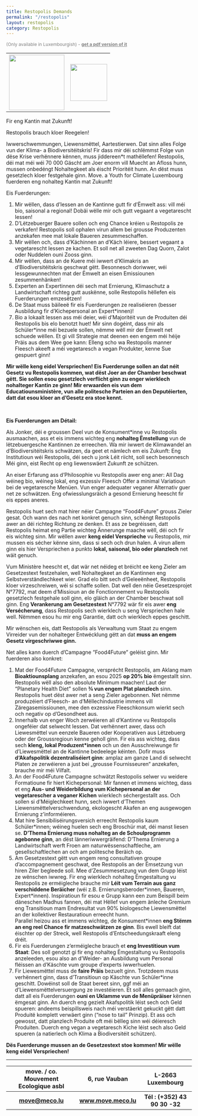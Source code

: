 ```yaml
---
title: Restopolis Demands
permalink: "/restopolis"
layout: restopolis
category: Restopolis
---
```



<p style="color:gray;font-size:12px;">(Only available in Luxembourgish)  -  <a href="{{ site.baseurl }}/assets/restopolis-move.pdf" style="color:gray;font-size:12px; font-weight:bold;">get a pdf version of it</a></p>

<table>
<tr>
 <th><img src="{{ site.baseurl }}/assets/Move_Logo.png" style="width:150px;"></th>
 <th><img src="{{ site.baseurl }}/assets/YfCL_Logo-round.png" style="width:100px;"></th>
</tr>
</table>

<p class="title">Fir eng Kantin mat Zukunft!</p>

<p class="title2">Restopolis brauch kloer Reegelen!</p>

<p class="par">Iwwerschwemmungen, Liewensmëttel, Aartestierwen. Dat sinn alles Folge vun der Klima- a Biodiversitéitskris! Fir dass mir déi schlëmmst Folge vun dëse Krise verhënnere kënnen, muss jiddereen*t mathëllefen! Restopolis, déi mat méi wéi 70 000 Gäscht am Joer enorm vill Muecht an Afloss hunn, mussen onbedéngt Nohaltegkeet als éischt Prioritéit hunn. An dëst muss gesetzlech kloer festgehale ginn. Move. a Youth for Climate Luxembourg fuerderen eng nohalteg Kantin mat Zukunft!</p>

<p class="listt">Eis Fuerderungen: </p>

<ol>
<li class="lis">Mir wëllen, dass d’Iessen an de Kantinne gutt fir d’Ëmwelt ass: vill méi bio, saisonal a regional! Dobäi wëlle mir och gutt vegaant a vegetarescht Iessen!</li>
<li class="lis">D’Lëtzebuerger Bauere sollen och eng Chance kréien u Restopolis ze verkafen! Restopolis soll ophalen virun allem bei grousse Produzenten anzekafen mee mat lokale Baueren zesummeschaffen.</li>
<li class="lis">Mir wëllen och, dass d’Kächinnen an d’Käch léiere, bessert vegaant a vegetarescht Iessen ze kachen. Et soll net all zweeten Dag Quorn, Zalot oder Nuddelen ouni Zooss ginn.</li>
<li class="lis">Mir wëllen, dass an de Kuere méi iwwert d’Klimakris an d’Biodiversitéitskris geschwat gëtt. Besonnesch doriwwer, wéi Iessgewunnechten mat der Ëmwelt an eisen Emissiounen zesummenhänken!</li>
<li class="lis">Experten an Expertinnen déi sech mat Ernierung, Klimaschutz a Landwirtschaft richteg gutt auskënne, solle Restopolis hëllefen eis Fuerderungen emzesëtzen!</li>
<li class="lis">De Staat muss bäileeë fir eis Fuerderungen ze realiséieren (besser Ausbildung fir d’Kichepersonal an Expert*innen)!</li>
<li class="lis">Bio a lokaalt Iessen ass méi deier, wéi d’Majoritéit vun de Produiten déi Restopolis bis elo benotzt huet! Mir sinn dogéint, dass mir als Schüler*inne méi bezuele sollen, nëmme wëll mir der Ëmwelt net schuede wëllen. Et gi vill Strategie mat deenen een engem méi héije Präis aus dem Wee goe kann: Elleng scho wa Restopolis manner Fleesch akeeft a méi vegetaresch a vegan Produkter, kenne Sue gespuert ginn!</li>
</ol>


<p class="gree" style="font-weight:bold;">Mir wëlle keng eidel Verspriechen! Eis Fuerderunge sollen an dat néit Gesetz vu Restopolis kommen, wat dëst Joer an der Chamber beschwat gëtt. Sie sollen esou gesetzlech verflicht ginn zu enger wierklech nohalteger Kantin ze ginn! Mir erwaarden eis vun dem 
Educatiounsministère, vun alle politesche Parteien an den Deputéierten, datt dat esou kloer an d’Gesetz era stoe kennt.</p>

<br>
<p class="gree" style="font-weight:bold;">Eis Fuerderungen am Détail:</p>
 
<p class="par">Als Jonker, déi e groussen Deel vun de Konsument*inne vu Restopolis ausmaachen, ass et eis immens wichteg eng <b class="gree">nohalteg Ëmstellung</b> vun de lëtzebuergesche Kantinnen ze erreechen. Wa mir iwwert de Klimawandel an d’Biodiversitéitskris schwätzen, da geet et nämlech em eis Zukunft: Eng Institutioun wéi Restopolis, déi sech u jonk Léit riicht, soll sech besonnesch Méi ginn, eist Recht op eng liewenswäert Zukunft ze schützen.</p>

<p class="par">An eiser Erfarung ass d’Philosophie vu Restopolis awer eng aner: All Dag wéineg bio, wéineg lokal, eng exzessiv Fleesch Offer a minimal Variatioun bei de vegetaresche Menüen. Vun enger adequater veganer Alternativ guer net ze schwätzen. Eng ofwiesslungsräich a gesond Ernierung heescht fir eis eppes aneres.</p>

<p class="par">Restopolis huet sech mat hirer néier Campagne “Food4Future” grouss Zieler gesat. Och wann des nach net konkret genuch sinn, schéngt Restopolis awer an déi richteg Richtung ze denken. Et ass ze begréissen, datt Restopolis heimat eng Partie wichteg Ännerunge maache wëll, déi och fir eis wichteg sinn.  Mir wëllen awer <b class="gree">keng eidel Versprieche</b> vu Restopolis, mir mussen eis sécher kënne sinn, dass si sech och drun halen. A virun allem ginn eis hier Verspriechen a punkto <b class="gree">lokal, saisonal, bio oder planzlech</b> net wäit genuch.</p>

<p class="par">Vum Ministère heescht et, dat wär net néideg et bréicht ee keng Zieler am Gesetzestext festzehalen, well Nohaltegkeet an de Kantinnen eng Selbstverständlechkeet wier. Grad elo bitt sech d’Geleeënheet, Restopolis kloer virzeschreiwen, wéi si schaffe sollen. Dat well den néie Gesetzesprojet N°7792, mat deem d’Missioun an de Fonctionnement vu Restopolis gesetzlech festgehale soll ginn, elo gläich an der Chamber beschwat soll ginn. Eng <b class="gree">Verankerung am Gesetzestext</b> N°7792 wär fir eis awer <b class="gree">eng Versécherung</b>, dass Restopolis sech wierklech u seng Verspriechen hale well. Nëmmen esou hu mir eng Garantie, datt och wierklech eppes geschitt.</p>

<p class="par">Mir wënschen eis, datt Restopolis als Verwaltung vum Staat zu engem Virreider vun der nohalteger Entwécklung gëtt an dat <b class="gree">muss an engem Gesetz virgeschriwwe ginn.</b></p>

<p class="par"> Net alles kann duerch d’Campagne ”Food4Future” geléist ginn. Mir fuerderen also konkret:</p>


<ol>
<li class="lis">Mat der Food4Future Campagne, versprécht Restopolis, am Aklang mam <b class="gree">Bioaktiounsplang</b> anzekafen, an esou 2025 <b class="gree">op 20% bio</b> ëmgestallt sinn. Restopolis wëll also den absolute Minimum maachen! Laut der “Planetary Health Diet” sollen <b class="gree">¾ vun engem Plat planzlech</b> sinn. Restopolis huet dëst awer net a seng Zieler agebonnen. Net nëmme produzéiert d’Fleesch- an d’Mëllechindustrie immens vill Zäregasemissiounen, mee den exzessive Fleeschkonsum wierkt sech och negativ op d’Gesondheet aus.</li>
<li class="lis">Innerhalb vun enger Woch zerwéieren all d’Kantinne vu Restopolis ongeféier dat selwecht Iessen. Dat verhënnert awer, dass och Liewesmëttel vun eenzele Baueren oder Kooperativen aus Lëtzebuerg oder der Groussregioun kenne geholl ginn. Fir eis ass wichteg, dass sech <b class="gree">kleng, lokal Produzent*innen</b> och un den Ausschreiwunge fir d’Liewesmëttel an de Kantinne bedeelege kéinten. Dofir muss <b class="gree">d‘Akafspolitik dezentraliséiert ginn</b>: amplaz am ganze Land di selwecht Platen ze zerwéieren a just bei „grousse Fournisseuren“ anzekafen, brauche mir méi Vilfalt.</li>
<li class="lis">An der Food4Future Campagne schwätzt Restopolis selwer vu weidere Formatioune fir hiert Kichepersonal: Mir fannen et immens wichteg, dass et eng <b class="gree">Aus- und Weiderbildung vum Kichepersonal an der vegetarescher a veganer Kichen</b> wierklech séchergestallt ass. Och sollen si d’Méiglechkeet hunn, sech iwwert d’Themen Liewensmëttelverschwendung, ekologescht Akafen an eng ausgewogen Ernierung z’informéieren.</li>
<li class="lis">Mat hire Sensibiliséirungsversich erreecht Restopolis kaum Schüler*innen; wéineg huelen sech eng Broschür mat, déi manst liesen se. <b class="gree">D’Thema Ernierung muss nohalteg an de Schoulprogramm agebonne ginn</b>, an dëst länneriwwergräifend: D’Thema Ernierung a Landwirtschaft werft Froen am naturwëssenschaftleche, am gesellschaftlechen an och am politesche Beräich op.</li>
<li class="lis">Am Gesetzestext gëtt vun engem reng consultativen groupe d’accompagnement geschwat, dee Restopolis an der Ëmsetzung vun hiren Ziler begleede soll. Mee d’Zesummesetzung vun dem Grupp léist ze wënschen iwwreg. Fir eng wierklech nohalteg Ëmgestaltung vu Restopolis ze erméigleche brauche mir <b class="gree">Léit vum Terrain aus ganz verschiddene Beräicher</b> (wéi z.B. Ernierungsberoder*innen, Baueren, Expert*innen). Inspiratioun fir esou e Grupp kann een zum Beispill beim däneschen  Madhus fannen, déi mat Hëllef vun engem änleche Gremium eng Transitioun mam Endresultat vun 90% biologesche Liewensmëttel an der kollektiver Restauratioun erreecht hunn.<br>Parallel heizou ass et immens wichteg, de Konsument*innen <b class="gree">eng Stëmm an eng reel Chance fir matzeschwätzen ze ginn</b>. Bis ewell bleift dat éischter op der Streck, well Restopolis d’Entscheedungskraaft eleng dréit.</li>
<li class="lis">Fir eis Fuerderungen z’erméigleche brauch et <b class="gree">eng Investitioun vum Staat</b>: Des soll genotzt gi fir eng nohalteg Ëmgestaltung vu Restopolis anzeleeden, esou also an d’Weider- an Ausbildung vum Personal fléissen an d’Käschte vum groupe d’experts iwwerhuelen.</li>
<li class="lis">Fir Liewesmëttel muss de <b class="gree">faire Präis</b> bezuelt ginn. Trotzdeem muss verhënnert ginn, dass d’Transitioun op Käschte vun Schüler*inne geschitt. Dowéinst soll de Staat bereet sinn, ggf méi an d’Liewensmëttelversuergung ze investéieren. Et soll alles gemaach ginn, datt all eis Fuerderungen <b class="gree">ouni en Uklamme vun de Menüpräiser</b> kënnen ëmgesat ginn. An duerch eng gezielt Akafspolitik léist sech och Geld spueren: andeems beispillsweis nach méi verstäerkt gekuckt gëtt datt Produitë komplett verwäert ginn (“nose to tail” Prinzip). Et ass och gewosst, datt planzlech Produite oft méi bëlleg sinn wéi déieresch Produiten. Duerch eng vegan a vegetaresch Kiche léist sech also Geld spueren (a natierlech och Klima a Biodiversitéit schützen).</li>
</ol>

<p class="gree" style="font-weight:bold;">Dës Fuerderunge mussen an de Gesetzestext stoe kommen! Mir wëlle keng eidel Verspriechen!</p>


<hr>
<table>
 <tr>
  <th>move. / co. Mouvement Ecologique asbl</th>
  <th>6, rue Vauban</th>
  <th>L-2663 Luxembourg</th>
 </tr>
 <tr>
  <th><a href="mailto:move@meco.lu">move@meco.lu</a></th>
  <th><a href="https://move.meco.lu">www.move.meco.lu</a></th>
  <th>Tél : (+352) 43 90 30 -32</th>
 </tr>
</table>

<br>
